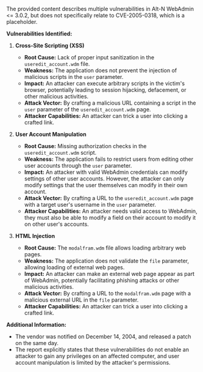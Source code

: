 The provided content describes multiple vulnerabilities in Alt-N WebAdmin <= 3.0.2, but does not specifically relate to CVE-2005-0318, which is a placeholder.

**Vulnerabilities Identified:**

1.  **Cross-Site Scripting (XSS)**
    *   **Root Cause:**  Lack of proper input sanitization in the `useredit_account.wdm` file.
    *   **Weakness:** The application does not prevent the injection of malicious scripts in the `user` parameter.
    *   **Impact:** An attacker can execute arbitrary scripts in the victim's browser, potentially leading to session hijacking, defacement, or other malicious activities.
    *   **Attack Vector:** By crafting a malicious URL containing a script in the `user` parameter of the `useredit_account.wdm` page.
    *   **Attacker Capabilities:** An attacker can trick a user into clicking a crafted link.

2.  **User Account Manipulation**
    *   **Root Cause:** Missing authorization checks in the `useredit_account.wdm` script.
    *   **Weakness:**  The application fails to restrict users from editing other user accounts through the `user` parameter.
    *   **Impact:** An attacker with valid WebAdmin credentials can modify settings of other user accounts. However, the attacker can only modify settings that the user themselves can modify in their own account.
    *   **Attack Vector:** By crafting a URL to the `useredit_account.wdm` page with a target user's username in the `user` parameter.
    *   **Attacker Capabilities:** An attacker needs valid access to WebAdmin, they must also be able to modify a field on their account to modify it on other user's accounts.

3.  **HTML Injection**
    *   **Root Cause:**  The `modalfram.wdm` file allows loading arbitrary web pages.
    *   **Weakness:** The application does not validate the `file` parameter, allowing loading of external web pages.
    *   **Impact:** An attacker can make an external web page appear as part of WebAdmin, potentially facilitating phishing attacks or other malicious activities.
    *   **Attack Vector:** By crafting a URL to the `modalfram.wdm` page with a malicious external URL in the `file` parameter.
    *   **Attacker Capabilities:** An attacker can trick a user into clicking a crafted link.

**Additional Information:**

*   The vendor was notified on December 14, 2004, and released a patch on the same day.
*   The report explicitly states that these vulnerabilities do not enable an attacker to gain any privileges on an affected computer, and user account manipulation is limited by the attacker's permissions.
